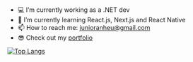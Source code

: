 - 💻 I’m currently working as a .NET dev
- 🌱 I’m currently learning React.js, Next.js and React Native
- 📫 How to reach me: junioranheu@gmail.com
- 😎 Check out my <a href="https://junioranheu.vercel.app/" target="_blank">portfolio</a>

[![Top Langs](https://github-readme-stats.vercel.app/api/top-langs/?username=junioranheu&layout=compact)](https://github.com/anuraghazra/github-readme-stats)
